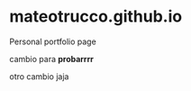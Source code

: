 # mateotrucco.github.io
Personal portfolio page

cambio para <strong>probarrrr</strong>

otro cambio jaja
